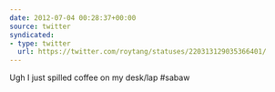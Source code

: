 ```yaml
---
date: 2012-07-04 00:28:37+00:00
source: twitter
syndicated:
- type: twitter
  url: https://twitter.com/roytang/statuses/220313129035366401/
---
```


Ugh I just spilled coffee on my desk/lap #sabaw